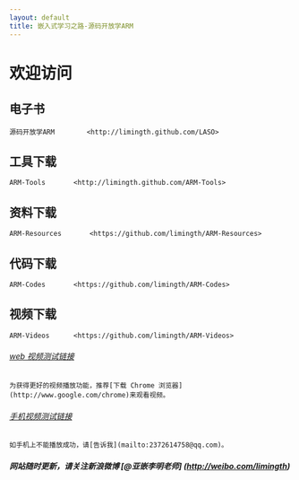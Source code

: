 ```yaml
---
layout: default
title: 嵌入式学习之路-源码开放学ARM
---
```


# 欢迎访问 

## 电子书 
    源码开放学ARM		<http://limingth.github.com/LASO> 
	
## 工具下载 
    ARM-Tools 		<http://limingth.github.com/ARM-Tools>

## 资料下载 
    ARM-Resources 		<https://github.com/limingth/ARM-Resources>

## 代码下载 
    ARM-Codes 		<https://github.com/limingth/ARM-Codes>

## 视频下载
    ARM-Videos 		<https://github.com/limingth/ARM-Videos>

###### [web 视频测试链接](http://limingth.github.com/ARM-Videos/video-demo/test-mp4.html)    
    为获得更好的视频播放功能，推荐[下载 Chrome 浏览器](http://www.google.com/chrome)来观看视频。

###### [手机视频测试链接](http://limingth.github.com/ARM-Videos/video-demo2/test-m4v.html)   
    如手机上不能播放成功，请[告诉我](mailto:2372614758@qq.com)。




##### 网站随时更新，请关注新浪微博 [@亚嵌李明老师] (http://weibo.com/limingth)
